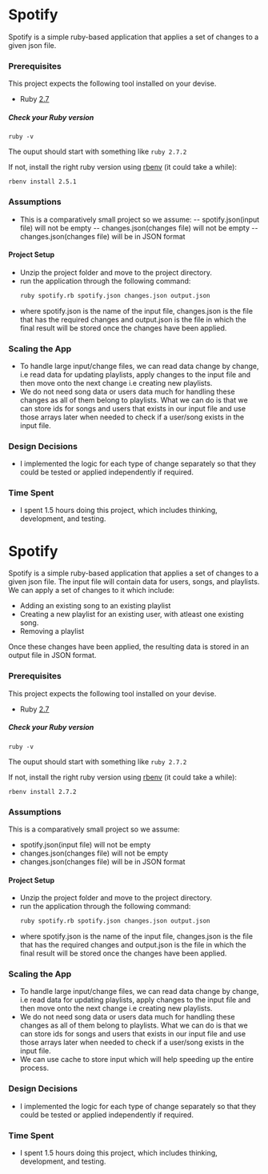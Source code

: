 # Spotify

Spotify is a simple ruby-based application that applies a set of changes to a given json file.

### Prerequisites

This project expects the following tool installed on your devise.
- Ruby [2.7](https://www.ruby-lang.org/en/news/2019/12/25/ruby-2-7-0-released/)

##### Check your Ruby version

```shell
ruby -v
```

The ouput should start with something like `ruby 2.7.2`

If not, install the right ruby version using [rbenv](https://github.com/rbenv/rbenv) (it could take a while):

```shell
rbenv install 2.5.1
```

### Assumptions

- This is a comparatively small project so we assume:
-- spotify.json(input file) will not be empty
-- changes.json(changes file) will not be empty
-- changes.json(changes file) will be in JSON format

#### Project Setup

- Unzip the project folder and move to the project directory.
- run the application through the following command:
    ```sh
    ruby spotify.rb spotify.json changes.json output.json
    ```
- where spotify.json is the name of the input file, changes.json is the file that has the required changes and output.json is the file in which the final result will be stored once the changes have been applied.

### Scaling the App

- To handle large input/change files, we can read data change by change, i.e read data for updating playlists, apply changes to the input file and then move onto the next change i.e creating new playlists.
- We do not need song data or users data much for handling these changes as all of them belong to playlists. What we can do is that we can store ids for songs and users that exists in our input file and use those arrays later when needed to check if a user/song exists in the input file.

### Design Decisions

- I implemented the logic for each type of change separately so that they could be tested or applied independently if required.

### Time Spent

- I spent 1.5 hours doing this project, which includes thinking, development, and testing.
# Spotify

Spotify is a simple ruby-based application that applies a set of changes to a given json file. The input file will contain data for users, songs, and playlists. We can apply a set of changes to it which include:
* Adding an existing song to an existing playlist
* Creating a new playlist for an existing user, with atleast one existing song.
* Removing a playlist

Once these changes have been applied, the resulting data is stored in an output file in JSON format.

### Prerequisites

This project expects the following tool installed on your devise.
- Ruby [2.7](https://www.ruby-lang.org/en/news/2019/12/25/ruby-2-7-0-released/)

##### Check your Ruby version

```shell
ruby -v
```

The ouput should start with something like `ruby 2.7.2`

If not, install the right ruby version using [rbenv](https://github.com/rbenv/rbenv) (it could take a while):

```shell
rbenv install 2.7.2
```

### Assumptions

This is a comparatively small project so we assume:
- spotify.json(input file) will not be empty
- changes.json(changes file) will not be empty
- changes.json(changes file) will be in JSON format

#### Project Setup

- Unzip the project folder and move to the project directory.
- run the application through the following command:
    ```sh
    ruby spotify.rb spotify.json changes.json output.json
    ```
- where spotify.json is the name of the input file, changes.json is the file that has the required changes and output.json is the file in which the final result will be stored once the changes have been applied.

### Scaling the App

- To handle large input/change files, we can read data change by change, i.e read data for updating playlists, apply changes to the input file and then move onto the next change i.e creating new playlists.
- We do not need song data or users data much for handling these changes as all of them belong to playlists. What we can do is that we can store ids for songs and users that exists in our input file and use those arrays later when needed to check if a user/song exists in the input file.
- We can use cache to store input which will help speeding up the entire process.

### Design Decisions

- I implemented the logic for each type of change separately so that they could be tested or applied independently if required.

### Time Spent

- I spent 1.5 hours doing this project, which includes thinking, development, and testing.
